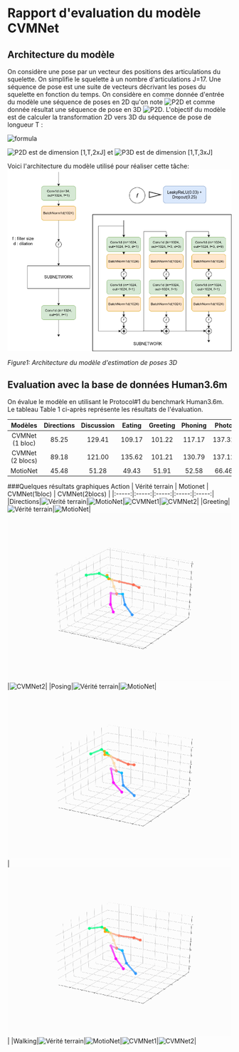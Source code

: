 # Rapport d'evaluation du modèle CVMNet

## Architecture du modèle
On considère une pose par un vecteur des positions des articulations du squelette. On simplifie le squelette à un nombre d'articulations J=17.
Une séquence de pose est une suite de vecteurs décrivant les poses du squelette en fonction du temps. On considère en comme donnée d'entrée du modèle une séquence de poses en 2D qu'on note ![P2D](https://render.githubusercontent.com/render/math?math=P_{2D}) et comme donnée résultat une séquence de pose en 3D ![P2D](https://render.githubusercontent.com/render/math?math=P_{3D}).
L'objectif du modèle est de calculer la transformation 2D vers 3D du séquence de pose de longueur T :

![formula](https://render.githubusercontent.com/render/math?math={P_{3D}=f(P_{2D})})

![P2D](https://render.githubusercontent.com/render/math?math=P_{2D}) est de dimension [1,T,2xJ] et ![P3D](https://render.githubusercontent.com/render/math?math=P_{3D}) est de dimension [1,T,3xJ]

Voici l'architecture du modèle utilisé pour réaliser cette tâche:
![Architecture](architecture.png "Architecture")

*Figure1: Architecture du modèle d'estimation de poses 3D*

## Evaluation avec la base de données Human3.6m

On évalue le modèle en utilisant le Protocol#1 du benchmark Human3.6m. Le tableau Table 1 ci-après représente les résultats de l'évaluation.

Modèles | Directions | Discussion | Eating | Greeting | Phoning | Photo | Posing | Purchases | Sitting | SittingDown | Smoking | Waiting | WalkDog | Walking | WalkTogether | Average |
:--:|:--:|:--:|:--:|:--:|:--:|:--:|:--:|:--:|:--:|:--:|:--:|:--:|:--:|:--:|:--:|:--:|
CVMNet (1 bloc) | 85.25 | 129.41 | 109.17 | 101.22 | 117.17 | 137.31 | 86.12 | 293.37 | 152.75 | 248.98 | 119.87 | 105.45 | 261.62 | 87.20 | 87.81 | 142.47 |
CVMNet (2 blocs) | 89.18 | 121.00 | 135.62 | 101.21| 130.79 | 137.12 | 85.83 | 226.98 | 191.31 | 261.97 | 133.23 | 103.17 | 218.35 | 83.93 | 86.03 | 141.25 |
MotioNet | 45.48 | 51.28 | 49.43 | 51.91 | 52.58 | 66.46 | 50.59 | 48.46 | 55.90 | 64.25 | 53.79 | 52.84 | 58.85 | 49.99 | 48.25 | 53.47 |

###Quelques résultats graphiques
Action | Vérité terrain | Motionet | CVMNet(1bloc) | CVMNet(2blocs) |
|:-----:|:-----:|:-----:|:-----:|:-----:|
|Directions|![Vérité terrain](./demos/gt/s9_directions.gif  "Ground truth")|![MotioNet](./demos/motionet/s9_directions.gif  "Motionet")|![CVMNet1](./demos/temporalposesmodel_1/s9_directions.gif  "CVMNet1")|![CVMNet2](./demos/temporalposesmodel_2/s9_directions.gif  "CVMNet2")|
|Greeting|![Vérité terrain](./demos/gt/s9_greeting.gif  "Ground truth")|![MotioNet](./demos/motionet/s9_greeting.gif  "Motionet")|![CVMNet1](./demos/temporalposesmodel_1/s9_greeting.gif  "CVMNet1")|![CVMNet2](./demos/temporalposesmodel_2/s9_greeting.gif  "CVMNet2")|
|Posing|![Vérité terrain](./demos/gt/s11_posing.gif  "Ground truth")|![MotioNet](./demos/motionet/s11_posing.gif  "Motionet")|![CVMNet1](./demos/temporalposesmodel_1/s11_posing.gif  "CVMNet1")|![CVMNet2](./demos/temporalposesmodel_2/s11_posing.gif  "CVMNet2")|
|Walking|![Vérité terrain](./demos/gt/s11_walking.gif  "Ground truth")|![MotioNet](./demos/motionet/s11_walking.gif  "Motionet")|![CVMNet1](./demos/temporalposesmodel_1/s11_walking.gif  "CVMNet1")|![CVMNet2](./demos/temporalposesmodel_2/s11_walking.gif  "CVMNet2")|
